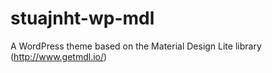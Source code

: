# stuajnht-wp-mdl
A WordPress theme based on the Material Design Lite library (http://www.getmdl.io/)
